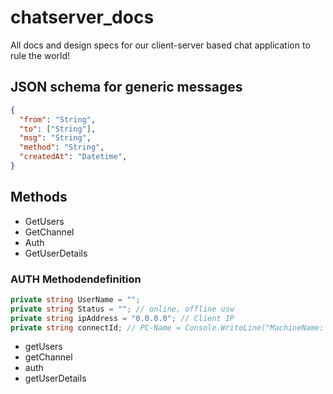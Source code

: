 # chatserver_docs
All docs and design specs for our client-server based chat application to rule the world!

## JSON schema for generic messages

```json
{
  "from": "String",
  "to": ["String"],
  "msg": "String",
  "method": "String",
  "createdAt": "Datetime",
}
```

## Methods

* GetUsers
* GetChannel
* Auth
* GetUserDetails

### AUTH Methodendefinition

```csharp
private string UserName = "";  
private string Status = ""; // online, offline usw
private string ipAddress = "0.0.0.0"; // Client IP
private string connectId; // PC-Name = Console.WriteLine("MachineName: {0}", Environment.MachineName);
```

* getUsers
* getChannel
* auth
* getUserDetails
